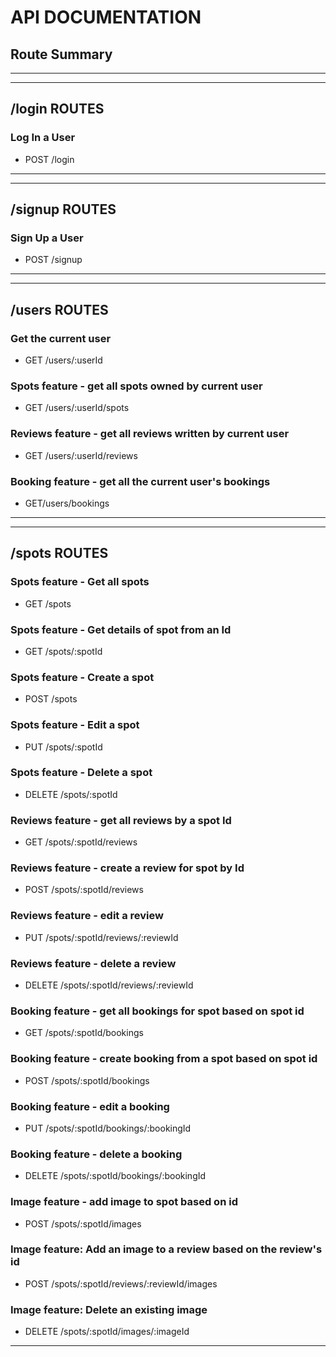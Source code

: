# API DOCUMENTATION

## Route Summary
---
---
## /login ROUTES
### Log In a User
- POST /login
---

---
## /signup ROUTES
### Sign Up a User
- POST /signup
---
---
## /users ROUTES
### Get the current user
- GET /users/:userId
### Spots feature - get all spots owned by current user
- GET /users/:userId/spots
### Reviews feature - get all reviews written by current user
- GET /users/:userId/reviews
### Booking feature - get all the current user's bookings
- GET/users/bookings
---
---
## /spots ROUTES
### Spots feature - Get all spots
- GET /spots
### Spots feature - Get details of spot from an Id
- GET /spots/:spotId
### Spots feature - Create a spot
- POST /spots
### Spots feature - Edit a spot
- PUT /spots/:spotId
### Spots feature - Delete a spot
- DELETE /spots/:spotId
### Reviews feature - get all reviews by a spot Id
- GET /spots/:spotId/reviews
### Reviews feature - create a review for spot by Id
- POST /spots/:spotId/reviews
### Reviews feature - edit a review
- PUT /spots/:spotId/reviews/:reviewId
### Reviews feature - delete a review
- DELETE /spots/:spotId/reviews/:reviewId
### Booking feature - get all bookings for spot based on spot id
- GET /spots/:spotId/bookings
### Booking feature - create booking from a spot based on spot id
- POST /spots/:spotId/bookings
### Booking feature - edit a booking
- PUT /spots/:spotId/bookings/:bookingId
### Booking feature - delete a booking
- DELETE /spots/:spotId/bookings/:bookingId
### Image feature - add image to spot based on id
- POST /spots/:spotId/images
### Image feature: Add an image to a review based on the review's id
- POST /spots/:spotId/reviews/:reviewId/images
### Image feature: Delete an existing image
- DELETE /spots/:spotId/images/:imageId
---
